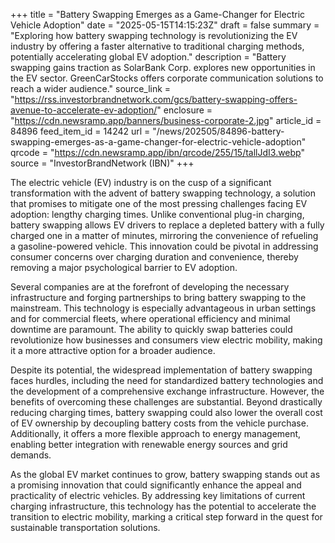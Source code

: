+++
title = "Battery Swapping Emerges as a Game-Changer for Electric Vehicle Adoption"
date = "2025-05-15T14:15:23Z"
draft = false
summary = "Exploring how battery swapping technology is revolutionizing the EV industry by offering a faster alternative to traditional charging methods, potentially accelerating global EV adoption."
description = "Battery swapping gains traction as SolarBank Corp. explores new opportunities in the EV sector. GreenCarStocks offers corporate communication solutions to reach a wider audience."
source_link = "https://rss.investorbrandnetwork.com/gcs/battery-swapping-offers-avenue-to-accelerate-ev-adoption/"
enclosure = "https://cdn.newsramp.app/banners/business-corporate-2.jpg"
article_id = 84896
feed_item_id = 14242
url = "/news/202505/84896-battery-swapping-emerges-as-a-game-changer-for-electric-vehicle-adoption"
qrcode = "https://cdn.newsramp.app/ibn/qrcode/255/15/tallJdI3.webp"
source = "InvestorBrandNetwork (IBN)"
+++

<p>The electric vehicle (EV) industry is on the cusp of a significant transformation with the advent of battery swapping technology, a solution that promises to mitigate one of the most pressing challenges facing EV adoption: lengthy charging times. Unlike conventional plug-in charging, battery swapping allows EV drivers to replace a depleted battery with a fully charged one in a matter of minutes, mirroring the convenience of refueling a gasoline-powered vehicle. This innovation could be pivotal in addressing consumer concerns over charging duration and convenience, thereby removing a major psychological barrier to EV adoption.</p><p>Several companies are at the forefront of developing the necessary infrastructure and forging partnerships to bring battery swapping to the mainstream. This technology is especially advantageous in urban settings and for commercial fleets, where operational efficiency and minimal downtime are paramount. The ability to quickly swap batteries could revolutionize how businesses and consumers view electric mobility, making it a more attractive option for a broader audience.</p><p>Despite its potential, the widespread implementation of battery swapping faces hurdles, including the need for standardized battery technologies and the development of a comprehensive exchange infrastructure. However, the benefits of overcoming these challenges are substantial. Beyond drastically reducing charging times, battery swapping could also lower the overall cost of EV ownership by decoupling battery costs from the vehicle purchase. Additionally, it offers a more flexible approach to energy management, enabling better integration with renewable energy sources and grid demands.</p><p>As the global EV market continues to grow, battery swapping stands out as a promising innovation that could significantly enhance the appeal and practicality of electric vehicles. By addressing key limitations of current charging infrastructure, this technology has the potential to accelerate the transition to electric mobility, marking a critical step forward in the quest for sustainable transportation solutions.</p>